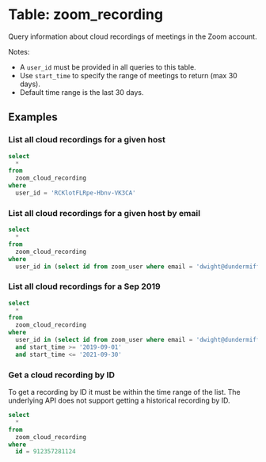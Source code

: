 # Table: zoom_recording

Query information about cloud recordings of meetings in the Zoom account.

Notes:
* A `user_id` must be provided in all queries to this table.
* Use `start_time` to specify the range of meetings to return (max 30 days).
* Default time range is the last 30 days.

## Examples

### List all cloud recordings for a given host

```sql
select
  *
from
  zoom_cloud_recording
where
  user_id = 'RCKlotFLRpe-Hbnv-VK3CA'
```

### List all cloud recordings for a given host by email

```sql
select
  *
from
  zoom_cloud_recording
where
  user_id in (select id from zoom_user where email = 'dwight@dundermifflin.com')
```

### List all cloud recordings for a Sep 2019

```sql
select
  *
from
  zoom_cloud_recording
where
  user_id in (select id from zoom_user where email = 'dwight@dundermifflin.com')
  and start_time >= '2019-09-01'
  and start_time <= '2021-09-30'
```

### Get a cloud recording by ID

To get a recording by ID it must be within the time range of the list. The
underlying API does not support getting a historical recording by ID.

```sql
select
  *
from
  zoom_cloud_recording
where
  id = 912357281124
```
